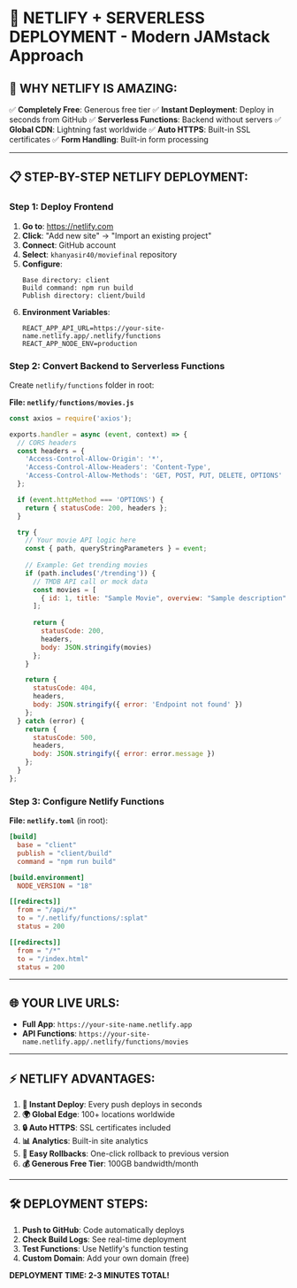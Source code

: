 # 🎯 NETLIFY + SERVERLESS DEPLOYMENT - Modern JAMstack Approach

## 🚀 **WHY NETLIFY IS AMAZING:**

✅ **Completely Free**: Generous free tier
✅ **Instant Deployment**: Deploy in seconds from GitHub
✅ **Serverless Functions**: Backend without servers
✅ **Global CDN**: Lightning fast worldwide
✅ **Auto HTTPS**: Built-in SSL certificates
✅ **Form Handling**: Built-in form processing

---

## 📋 **STEP-BY-STEP NETLIFY DEPLOYMENT:**

### **Step 1: Deploy Frontend**

1. **Go to**: https://netlify.com
2. **Click**: "Add new site" → "Import an existing project"
3. **Connect**: GitHub account
4. **Select**: `khanyasir40/moviefinal` repository
5. **Configure**:
   ```
   Base directory: client
   Build command: npm run build  
   Publish directory: client/build
   ```
6. **Environment Variables**:
   ```
   REACT_APP_API_URL=https://your-site-name.netlify.app/.netlify/functions
   REACT_APP_NODE_ENV=production
   ```

### **Step 2: Convert Backend to Serverless Functions**

Create `netlify/functions` folder in root:

**File: `netlify/functions/movies.js`**
```javascript
const axios = require('axios');

exports.handler = async (event, context) => {
  // CORS headers
  const headers = {
    'Access-Control-Allow-Origin': '*',
    'Access-Control-Allow-Headers': 'Content-Type',
    'Access-Control-Allow-Methods': 'GET, POST, PUT, DELETE, OPTIONS'
  };

  if (event.httpMethod === 'OPTIONS') {
    return { statusCode: 200, headers };
  }

  try {
    // Your movie API logic here
    const { path, queryStringParameters } = event;
    
    // Example: Get trending movies
    if (path.includes('/trending')) {
      // TMDB API call or mock data
      const movies = [
        { id: 1, title: "Sample Movie", overview: "Sample description" }
      ];
      
      return {
        statusCode: 200,
        headers,
        body: JSON.stringify(movies)
      };
    }

    return {
      statusCode: 404,
      headers,
      body: JSON.stringify({ error: 'Endpoint not found' })
    };
  } catch (error) {
    return {
      statusCode: 500,
      headers,
      body: JSON.stringify({ error: error.message })
    };
  }
};
```

### **Step 3: Configure Netlify Functions**

**File: `netlify.toml`** (in root):
```toml
[build]
  base = "client"
  publish = "client/build"
  command = "npm run build"

[build.environment]
  NODE_VERSION = "18"

[[redirects]]
  from = "/api/*"
  to = "/.netlify/functions/:splat"
  status = 200

[[redirects]]
  from = "/*"
  to = "/index.html"
  status = 200
```

---

## 🌐 **YOUR LIVE URLS:**

- **Full App**: `https://your-site-name.netlify.app`
- **API Functions**: `https://your-site-name.netlify.app/.netlify/functions/movies`

---

## ⚡ **NETLIFY ADVANTAGES:**

1. **🚀 Instant Deploy**: Every push deploys in seconds
2. **🌍 Global Edge**: 100+ locations worldwide  
3. **🔒 Auto HTTPS**: SSL certificates included
4. **📊 Analytics**: Built-in site analytics
5. **🔧 Easy Rollbacks**: One-click rollback to previous version
6. **💰 Generous Free Tier**: 100GB bandwidth/month

---

## 🛠️ **DEPLOYMENT STEPS:**

1. **Push to GitHub**: Code automatically deploys
2. **Check Build Logs**: See real-time deployment
3. **Test Functions**: Use Netlify's function testing
4. **Custom Domain**: Add your own domain (free)

**DEPLOYMENT TIME: 2-3 MINUTES TOTAL!**